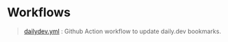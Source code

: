 # Workflows

> [dailydev.yml](workflows/dailydev.yml) : Github Action workflow to update daily.dev bookmarks.